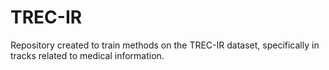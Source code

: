 # TREC-IR
Repository created to train methods on the TREC-IR dataset, specifically in tracks related to medical information.
